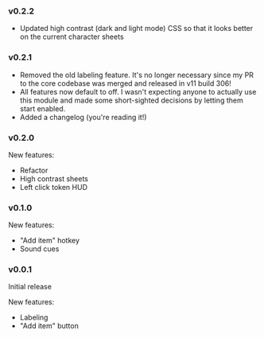 ### v0.2.2

- Updated high contrast (dark and light mode) CSS so that it looks better on the current character sheets

### v0.2.1

- Removed the old labeling feature. It's no longer necessary since my PR to the core codebase was merged and released in v11 build 306!
- All features now default to off. I wasn't expecting anyone to actually use this module and made some short-sighted decisions by letting them start enabled.
- Added a changelog (you're reading it!)

### v0.2.0

New features:
- Refactor
- High contrast sheets
- Left click token HUD

### v0.1.0

New features:
- "Add item" hotkey
- Sound cues

### v0.0.1

Initial release

New features:
- Labeling
- "Add item" button
